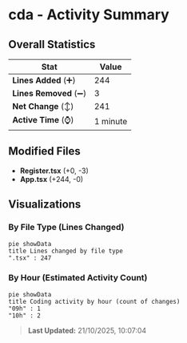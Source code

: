 # cda - Activity Summary 

## Overall Statistics

| Stat                   | Value                                                             |
| ---------------------- | ----------------------------------------------------------------- |
| **Lines Added** (➕)   | 244                                          |
| **Lines Removed** (➖) | 3                                        |
| **Net Change** (↕)    | 241                |
| **Active Time** (⌚)   | 1 minute |


## Modified Files
- **Register.tsx** (+0, -3)
- **App.tsx** (+244, -0)

## Visualizations

### By File Type (Lines Changed)

```mermaid
pie showData
title Lines changed by file type
".tsx" : 247
```

### By Hour (Estimated Activity Count)

```mermaid
pie showData
title Coding activity by hour (count of changes)
"09h" : 1
"10h" : 2
```


> **Last Updated:** 21/10/2025, 10:07:04